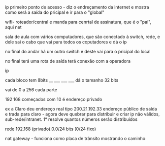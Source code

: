 ip primeiro ponto de acesso - diz o endreçamento da internet e mostra como será a saída do pricipal e ir para o "global"

wifi- roteador/central e manda para cenrtal de assinatura, que é o "pai", aqui net

sala de aula com vários computadores, que são conectado à switch, rede, e dele sai o cabo que vai para todos os coputadores e dá o ip

no final do andar há um outro switch e deste vai para o pricipal do local

no final terá uma rota de saída terá conexão com a operadora

ip

cada bloco tem 8bits __  ___ ___ ___    dá o tamanho 32 bits

vai de 0 a 256 cada parte

192    168   começados com 10 é endereço privado 

ex a Claro deu endereço real tipo 200.21.192.33 endereço público de saída e trada para claro -  agora deve quebrar para distribuir e criar ip não válidos, sub-rede/intranet. 1° resolve quantos números serão distribuidos

rede 192.168 (privado).0.0/24 bits (0/24 fixo)

nat gateway - funciona como placa de trânsito mostrando o caminho